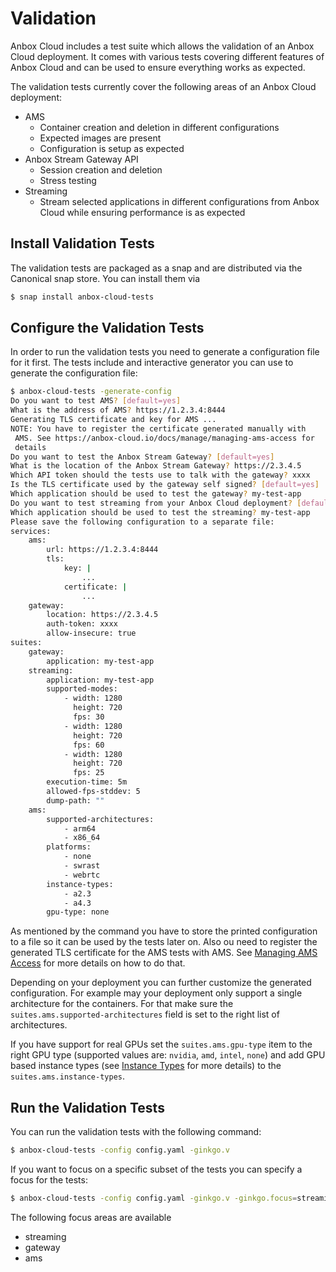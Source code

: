 # Validation

Anbox Cloud includes a test suite which allows the validation of an Anbox Cloud deployment. It comes with various tests covering different features of Anbox Cloud and can be used to ensure everything works as expected.

The validation tests currently cover the following areas of an Anbox Cloud deployment:

* AMS
   * Container creation and deletion in different configurations
   * Expected images are present
   * Configuration is setup as expected
* Anbox Stream Gateway API
  * Session creation and deletion
  * Stress testing
* Streaming
  * Stream selected applications in different configurations from Anbox Cloud while ensuring performance is as expected

## Install Validation Tests

The validation tests are packaged as a snap and are distributed via the Canonical snap store. You can install them via

```bash
$ snap install anbox-cloud-tests
```

## Configure the Validation Tests

In order to run the validation tests you need to generate a configuration file for it first. The tests include and interactive generator you can use to generate the configuration file:

```bash
$ anbox-cloud-tests -generate-config
Do you want to test AMS? [default=yes] 
What is the address of AMS? https://1.2.3.4:8444
Generating TLS certificate and key for AMS ...
NOTE: You have to register the certificate generated manually with
 AMS. See https://anbox-cloud.io/docs/manage/managing-ams-access for
 details
Do you want to test the Anbox Stream Gateway? [default=yes] 
What is the location of the Anbox Stream Gateway? https://2.3.4.5
Which API token should the tests use to talk with the gateway? xxxx
Is the TLS certificate used by the gateway self signed? [default=yes] 
Which application should be used to test the gateway? my-test-app
Do you want to test streaming from your Anbox Cloud deployment? [default=yes] 
Which application should be used to test the streaming? my-test-app
Please save the following configuration to a separate file:
services:
    ams:
        url: https://1.2.3.4:8444
        tls:
            key: |
                ...
            certificate: |
                ...
    gateway:
        location: https://2.3.4.5
        auth-token: xxxx
        allow-insecure: true
suites:
    gateway:
        application: my-test-app
    streaming:
        application: my-test-app
        supported-modes:
            - width: 1280
              height: 720
              fps: 30
            - width: 1280
              height: 720
              fps: 60
            - width: 1280
              height: 720
              fps: 25
        execution-time: 5m
        allowed-fps-stddev: 5
        dump-path: ""
    ams:
        supported-architectures:
            - arm64
            - x86_64
        platforms:
            - none
            - swrast
            - webrtc
        instance-types:
            - a2.3
            - a4.3
        gpu-type: none
```

As mentioned by the command you have to store the printed configuration to a file so it can be used by the tests later on. Also ou need to register the generated TLS certificate for the AMS tests with AMS. See [Managing AMS Access](https://discourse.ubuntu.com/t/managing-ams-access/17774) for more details on how to do that.

Depending on your deployment you can further customize the generated configuration. For example may your deployment only support a single architecture for the containers. For that make sure the `suites.ams.supported-architectures` field is set to the right list of architectures.

If you have support for real GPUs set the `suites.ams.gpu-type` item to the right GPU type (supported values are: `nvidia`, `amd`, `intel`, `none`) and add GPU based instance types (see [Instance Types](https://discourse.ubuntu.com/t/instance-types/17764) for more details) to the `suites.ams.instance-types`.

## Run the Validation Tests

You can run the validation tests with the following command:

```bash
$ anbox-cloud-tests -config config.yaml -ginkgo.v
```

If you want to focus on a specific subset of the tests you can specify a focus for the tests:

```bash
$ anbox-cloud-tests -config config.yaml -ginkgo.v -ginkgo.focus=streaming
```

The following focus areas are available

* streaming
* gateway
* ams

